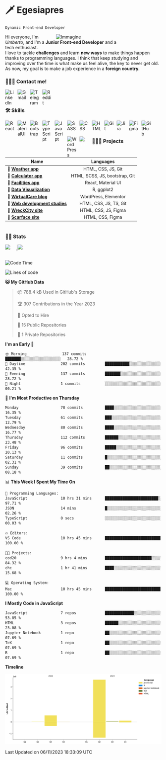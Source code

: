 # 🗡️ Egesiapres

`Dynamic Front-end Developer`

<img src="https://cdn.dribbble.com/users/1201592/screenshots/9078494/media/422a760a51cef7de2fa3db9daf697853.gif" alt="Immagine" width="340px" align="right" />

Hi everyone, I'm _Umberto_, and I'm a **Junior Front-end Developer** and a<br>tech enthusiast.<br> I love to tackle **challenges** and learn **new ways** to make things happen<br>thanks to programming languages. I think that keep studying and<br>improving over the time is what make us feel alive, the key to never get old.<br>As now, my goal is to make a job experience in a **foreign country.**

<!-- cosa sto facendo ora -->

<!-- If you like my profile, don't forget to hit the ⭐️ button -->

### 💁🏼‍♂️ Contact me!

<a href="https://www.linkedin.com/in/umberto-pasinetti/?locale=en_US" target="_blank"><img align='left' alt='LinkedIn' width='30px' src="https://cdn.jsdelivr.net/gh/devicons/devicon/icons/linkedin/linkedin-original.svg" style='padding-right: 10px;'/></a>
<a href="https://mail.google.com/mail/u/0/?fs=1&tf=cm&source=mailto&to=pasinetti96@gmail.com" target="_blank"><img align='left' alt='Gmail' width='30px' src="https://img.icons8.com/color/96/gmail-new.png" style='margin-right: 10px'/></a>
<a href="https://telegram.me/Egesiapres" target="_blank"><img align='left' alt='Telegram' width='30px' src="https://img.icons8.com/color/96/telegram-app--v1.png" style='margin-right: 10px'/></a>
<a href="https://www.reddit.com/user/Egesiapres" target="_blank"><img align='left' alt='Reddit' width='30px' src="https://img.icons8.com/external-tal-revivo-color-tal-revivo/96/external-reddit-gives-you-the-best-of-the-internet-in-one-place-logo-color-tal-revivo.png" style='margin-right: 10px'/></a>
<br />

#

### 🛠️ Skills

<img align="left" alt="React" width="30px" style="padding-right:10px;" src="https://cdn.jsdelivr.net/gh/devicons/devicon/icons/react/react-original.svg" />
<img align="left" alt="MaterialUI" width="30px" style="padding-right:10px;" src="https://cdn.jsdelivr.net/gh/devicons/devicon/icons/materialui/materialui-plain.svg" />
<img align="left" alt="Bootstrap" width="30px" style="padding-right:10px;" src="https://cdn.jsdelivr.net/gh/devicons/devicon/icons/bootstrap/bootstrap-original.svg" />
<img align="left" alt="TypeScript" width="30px" style="padding-right:10px;" src="https://cdn.jsdelivr.net/gh/devicons/devicon/icons/typescript/typescript-plain.svg" />        
<img align="left" alt="JavaScript" width="30px" style="padding-right:10px;" src="https://cdn.jsdelivr.net/gh/devicons/devicon/icons/javascript/javascript-plain.svg" />
<img align="left" alt="SASS" width="30px" style="padding-right:10px;" src="https://cdn.jsdelivr.net/gh/devicons/devicon/icons/sass/sass-original.svg" />
<img align="left" alt="CSS" width="30px" style="padding-right:10px;" src="https://cdn.jsdelivr.net/gh/devicons/devicon/icons/css3/css3-plain.svg" />
<img align="left" alt="HTML" width="30px" style="padding-right:10px;" src="https://cdn.jsdelivr.net/gh/devicons/devicon/icons/html5/html5-plain.svg" />
<img align="left" alt="Git" width="30px" style="padding-right:10px;" src="https://cdn.jsdelivr.net/gh/devicons/devicon/icons/git/git-original.svg" />
<img align="left" alt="Jira" width="30px" style="padding-right:10px;" src="https://cdn.jsdelivr.net/gh/devicons/devicon/icons/jira/jira-original.svg" />
<img align="left" alt="Figma" width="30px" style="padding-right:10px;" src="https://cdn.jsdelivr.net/gh/devicons/devicon/icons/figma/figma-original.svg" />
<img align="left" alt="GitHub" width="30px" style="padding-right:10px;" src="https://cdn.jsdelivr.net/gh/devicons/devicon/icons/github/github-original.svg" />
<img align="left" alt="WordPress" width="30px" style="padding-right:10px;" src="https://cdn.jsdelivr.net/gh/devicons/devicon/icons/wordpress/wordpress-plain.svg" />
<img align="left" alt="LaTex" width="30px" style="padding-right:10px; color: #ffffff" src="https://cdn.jsdelivr.net/gh/devicons/devicon/icons/latex/latex-original.svg" />
<br />

#

### 👨🏼‍🏭 Projects

| Name                                                                          |                 Languages                 |
| ----------------------------------------------------------------------------- | :---------------------------------------:
| 🔗 [**Weather app**](https://github.com/Egesiapres/weather-app)               |            HTML, CSS, JS, Git             |
| 🔗 [**Calculator app**](https://github.com/Egesiapres/calculator-app)  |    HTML, SCSS, JS, bootstrap, Git    |
| 🔗 [**Facilities app**](https://github.com/Egesiapres/facilities-app)         |            React, Material UI             |
| 🔗 [**Data Visualization**](https://github.com/Egesiapres/dataViz)            |                R, ggplot2                 |
| 🔗 [**WirtualCare blog**](https://github.com/Egesiapres/wirtualCare-blog)     |           WordPress, Elementor            |
| 🔗 [**Web development studies**](https://github.com/Egesiapres/webDev-skills) |           HTML, CSS, JS, TS, Git          |
| 🔗 [**WreckCity site**](https://github.com/Egesiapres/wreckCity-site)         |           HTML, CSS, JS, Figma            |
| 🔗 [**Scarface site**](https://github.com/Egesiapres/scarface-site)           |             HTML, CSS, Figma              |

#

### 🕵🏼 Stats

<a href="https://github.com/Egesiapres">
  <img height="180px" src="https://github-readme-stats.vercel.app/api?username=Egesiapres&show_icons=true&theme=tokyonight" style="margin-right: 20px" />
</a>
<a href="https://github.com/Egesiapres">
  <img height="180px" src="https://github-readme-stats.vercel.app/api/top-langs/?username=Egesiapres&layout=compact&theme=tokyonight&langs_count=10&hide=r,php&card_width=375">
</a>
<br />
<br />

<!--START_SECTION:waka-->
![Code Time](http://img.shields.io/badge/Code%20Time-252%20hrs%2025%20mins-blue)

![Lines of code](https://img.shields.io/badge/From%20Hello%20World%20I%27ve%20Written-4.3%20million%20lines%20of%20code-blue)

**🐱 My GitHub Data** 

> 📦 788.4 kB Used in GitHub's Storage 
 > 
> 🏆 307 Contributions in the Year 2023
 > 
> 💼 Opted to Hire
 > 
> 📜 15 Public Repositories 
 > 
> 🔑 1 Private Repositories 
 > 
**I'm an Early 🐤** 

```text
🌞 Morning                137 commits         ███████░░░░░░░░░░░░░░░░░░   28.72 % 
🌆 Daytime                202 commits         ███████████░░░░░░░░░░░░░░   42.35 % 
🌃 Evening                137 commits         ███████░░░░░░░░░░░░░░░░░░   28.72 % 
🌙 Night                  1 commits           ░░░░░░░░░░░░░░░░░░░░░░░░░   00.21 % 
```
📅 **I'm Most Productive on Thursday** 

```text
Monday                   78 commits          ████░░░░░░░░░░░░░░░░░░░░░   16.35 % 
Tuesday                  61 commits          ███░░░░░░░░░░░░░░░░░░░░░░   12.79 % 
Wednesday                80 commits          ████░░░░░░░░░░░░░░░░░░░░░   16.77 % 
Thursday                 112 commits         ██████░░░░░░░░░░░░░░░░░░░   23.48 % 
Friday                   96 commits          █████░░░░░░░░░░░░░░░░░░░░   20.13 % 
Saturday                 11 commits          █░░░░░░░░░░░░░░░░░░░░░░░░   02.31 % 
Sunday                   39 commits          ██░░░░░░░░░░░░░░░░░░░░░░░   08.18 % 
```


📊 **This Week I Spent My Time On** 

```text
💬 Programming Languages: 
JavaScript               10 hrs 31 mins      ████████████████████████░   97.71 % 
JSON                     14 mins             █░░░░░░░░░░░░░░░░░░░░░░░░   02.26 % 
TypeScript               0 secs              ░░░░░░░░░░░░░░░░░░░░░░░░░   00.03 % 

🔥 Editors: 
VS Code                  10 hrs 45 mins      █████████████████████████   100.00 % 

🐱‍💻 Projects: 
cod20                    9 hrs 4 mins        █████████████████████░░░░   84.32 % 
chc                      1 hr 41 mins        ████░░░░░░░░░░░░░░░░░░░░░   15.68 % 

💻 Operating System: 
Mac                      10 hrs 45 mins      █████████████████████████   100.00 % 
```

**I Mostly Code in JavaScript** 

```text
JavaScript               7 repos             █████████████░░░░░░░░░░░░   53.85 % 
HTML                     3 repos             ██████░░░░░░░░░░░░░░░░░░░   23.08 % 
Jupyter Notebook         1 repo              ██░░░░░░░░░░░░░░░░░░░░░░░   07.69 % 
TeX                      1 repo              ██░░░░░░░░░░░░░░░░░░░░░░░   07.69 % 
R                        1 repo              ██░░░░░░░░░░░░░░░░░░░░░░░   07.69 % 
```



**Timeline**

![Lines of Code chart](https://raw.githubusercontent.com/Egesiapres/Egesiapres/master/assets/bar_graph.png)


 Last Updated on 06/11/2023 18:33:09 UTC
<!--END_SECTION:waka-->
